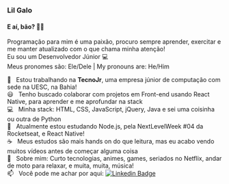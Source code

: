 <!--
**lilgalo/lilgalo** is a ✨ _special_ ✨ repository because its `README.md` (this file) appears on your GitHub profile.

Here are some ideas to get you started:

- 🔭 I’m currently working on ...
- 🌱 I’m currently learning ...
- 👯 I’m looking to collaborate on ...
- 🤔 I’m looking for help with ...
- 💬 Ask me about ...
- 📫 How to reach me: ...
- 😄 Pronouns: ...
- ⚡ Fun fact: ...
-->


### Lil Galo

#### E aí, bão? 👋🏻
Programação para mim é uma paixão, procuro sempre aprender, exercitar e me manter atualizado com o que chama minha atenção!
<br/> Eu sou um Desenvolvedor Júnior :computer:
<br/> Meus pronomes são: Ele/Dele | My pronouns are: He/Him

 :blue_heart: &nbsp; Estou trabalhando na **TecnoJr**, uma empresa júnior de computação com sede na UESC, na Bahia!
 <br/> :smiley: &nbsp; Tenho buscado colaborar com projetos em Front-end usando React Native, para aprender e me aprofundar na stack
 <br/> :computer: &nbsp; Minha stack: HTML, CSS, JavaScript, jQuery, Java e sei uma coisinha ou outra de Python 
 <br/> 🌱 &nbsp; Atualmente estou estudando Node.js, pela NextLevelWeek #04 da Rocketseat, e React Native!
 <br/> :coffee: &nbsp; Meus estudos são mais hands on do que leitura, mas eu acabo vendo muitos vídeos antes de começar alguma coisa
 <br/> 💬  &nbsp; Sobre mim: Curto tecnologias, animes, games, seriados no Netflix, andar de moto para relaxar, e muita, muita, música!
 <br/> 📫 &nbsp; Você pode me achar por aqui: [![Linkedin Badge](https://img.shields.io/badge/-LilGalo-blue?style=flat-square&logo=Linkedin&logoColor=white&link=https://www.linkedin.com/in/lilgalo/)](https://www.linkedin.com/in/lilgalo/)
